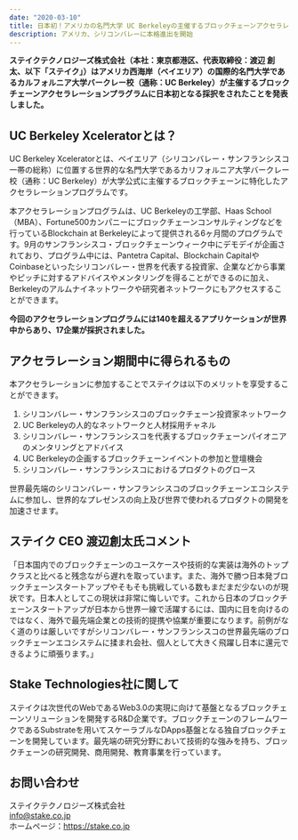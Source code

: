 ```yaml
---
date: "2020-03-10"
title: 日本初！アメリカの名門大学 UC Berkeleyの主催するブロックチェーンアクセラレーションプログラムにステイクテクノロジーズが採択
description: アメリカ、シリコンバレーに本格進出を開始
---
```

**ステイクテクノロジーズ株式会社（本社：東京都港区、代表取締役：渡辺 創太、以下「ステイク」）はアメリカ西海岸（ベイエリア）の国際的名門大学であるカルフォルニア大学バークレー校（通称：UC Berkeley）が主催するブロックチェーンアクセラレーションプラグラムに日本初となる採択をされたことを発表しました。**

## UC Berkeley Xceleratorとは？

UC Berkeley Xceleratorとは、ベイエリア（シリコンバレー・サンフランシスコ一帯の総称）に位置する世界的な名門大学であるカリフォルニア大学バークレー校（通称：UC Berkeley）が大学公式に主催するブロックチェーンに特化したアクセラレーションプログラムです。

本アクセラレーションプログラムは、UC Berkeleyの工学部、Haas School（MBA）、Fortune500カンパニーにブロックチェーンコンサルティングなどを行っているBlockchain at Berkeleyによって提供される6ヶ月間のプログラムです。9月のサンフランシスコ・ブロックチェーンウィーク中にデモデイが企画されており、プログラム中には、Pantetra Capital、Blockchain CapitalやCoinbaseといったシリコンバレー・世界を代表する投資家、企業などから事業やピッチに対するアドバイスやメンタリングを得ることができるのに加え、Berkeleyのアルムナイネットワークや研究者ネットワークにもアクセスすることができます。

**今回のアクセラレーションプログラムには140を超えるアプリケーションが世界中からあり、17企業が採択されました。**

## アクセラレーション期間中に得られるもの

本アクセラレーションに参加することでステイクは以下のメリットを享受することができます。

1. シリコンバレー・サンフランシスコのブロックチェーン投資家ネットワーク
2. UC Berkeleyの人的なネットワークと人材採用チャネル
3. シリコンバレー・サンフランシスコを代表するブロックチェーンパイオニアのメンタリングとアドバイス
4. UC Berkeleyの企画するブロックチェーンイベントの参加と登壇機会
5. シリコンバレー・サンフランシスコにおけるプロダクトのグロース

世界最先端のシリコンバレー・サンフランシスコのブロックチェーンエコシステムに参加し、世界的なプレゼンスの向上及び世界で使われるプロダクトの開発を加速させます。

## ステイク CEO 渡辺創太氏コメント

「日本国内でのブロックチェーンのユースケースや技術的な実装は海外のトップクラスと比べると残念ながら遅れを取っています。また、海外で勝つ日本発ブロックチェーンスタートアップやそもそも挑戦している数もまだまだ少ないのが現状です。日本人としてこの現状は非常に悔しいです。これから日本のブロックチェーンスタートアップが日本から世界一線で活躍するには、国内に目を向けるのではなく、海外で最先端企業との技術的提携や協業が重要になります。前例がなく道のりは厳しいですがシリコンバレー・サンフランシスコの世界最先端のブロックチェーンエコシステムに揉まれ会社、個人として大きく飛躍し日本に還元できるように頑張ります。」

## Stake Technologies社に関して
ステイクは次世代のWebであるWeb3.0の実現に向けて基盤となるブロックチェーンソリューションを開発するR&D企業です。ブロックチェーンのフレームワークであるSubstrateを用いてスケーラブルなDApps基盤となる独自ブロックチェーンを開発しています。最先端の研究分野において技術的な強みを持ち、ブロックチェーンの研究開発、商用開発、教育事業を行っています。

## お問い合わせ
ステイクテクノロジーズ株式会社  
info@stake.co.jp  
ホームページ：<https://stake.co.jp>
